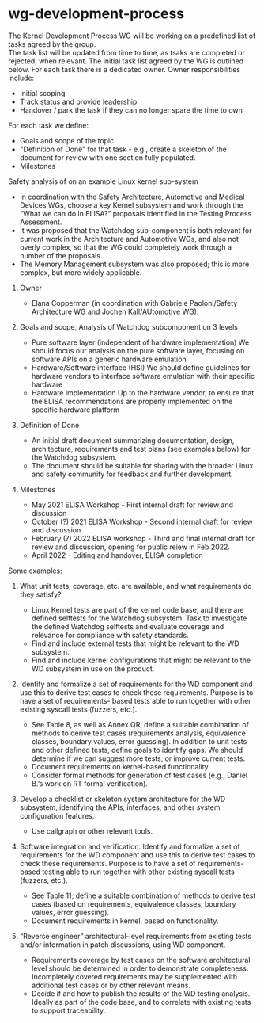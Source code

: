 # wg-development-process
The Kernel Development Process WG will be working on a predefined list of tasks agreed by the group.  
The task list will be updated from time to time, as tsaks are completed or rejected, when relevant.
The initial task list agreed by the WG is outlined below.
For each task there is a dedicated owner.  Owner responsibilities include:
   - Initial scoping 
   - Track status and provide leadership
   - Handover / park the task if they can no longer spare the time to own

For each task we define:
  - Goals and scope of the topic
  - "Definition of Done" for that task - e.g., create a skeleton of the document for review with one section fully populated.
  - Milestones

Safety analysis of on an example Linux kernel sub-system
  - In coordination with the Safety Architecture, Automotive and Medical Devices WGs, choose a key Kernel subsystem and work through the “What we can do in ELISA?” proposals        identified in the Testing Process Assessment.
  - It was proposed that the Watchdog sub-component is both relevant for current work in the Architecture and Automotive WGs, and also not overly complex, so that the WG            could completely work through a number of the proposals. 
  - The Memory Management subsystem was also proposed; this is more complex, but more widely applicable.

1. Owner
      - Elana Copperman (in coordination with Gabriele Paoloni/Safety Architecture WG and Jochen Kall/AUtomotive WG).

2. Goals and scope, Analysis of Watchdog subcomponent on 3 levels
      - Pure software layer (independent of hardware implementation)
            We should focus our analysis on the pure software layer, focusing on software APIs on a generic hardware emulation
      - Hardware/Software interface (HSI)
            We should define guidelines for hardware vendors to interface software emulation with their specific hardware
      - Hardware implementation
            Up to the hardware vendor, to ensure that the ELISA recommendations are properly implemented on the specific hardware 
            platform
            
3. Definition of Done
      - An initial draft document summarizing documentation, design, architecture, requirements and test plans (see examples below) for the Watchdog subsystem.  
      - The document should be suitable for sharing with the broader Linux and safety community for feedback and further development.

4. Milestones
      - May 2021 ELISA Workshop - First internal draft for review and discussion
      - October (?) 2021 ELISA Workshop - Second internal draft for review and discussion
      - February (?) 2022 ELISA workshop - Third and final internal draft for review and discussion, opening for public reiew in Feb 2022.
      - April 2022 - Editing and handover, ELISA completion

Some examples:
1. What unit tests, coverage, etc. are available, and what requirements do they satisfy?
      - Linux Kernel tests are part of the kernel code base, and there are defined selftests for the Watchdog subsystem. Task to investigate the defined Watchdog selftests and 	         evaluate coverage and relevance for compliance with safety standards.
      - Find and include external tests that might be relevant to the WD subsystem.
      - Find and include kernel configurations that might be relevant to the WD subsystem in use on the product.

2. Identify and formalize a set of requirements for the WD component and use this to derive test cases to check these requirements. Purpose is to have a set of requirements- based tests able to run together with other existing syscall tests (fuzzers, etc.).
      - See Table 8, as well as Annex QR, define a suitable combination of methods to derive test cases (requirements analysis, equivalence classes, boundary values, error              guessing). In addition to unit tests and other defined tests, define goals to identify gaps. We should determine if we can suggest more tests, or improve current                tests.
      - Document requirements on kernel-based functionality.
      - Consider formal methods for generation of test cases (e.g., Daniel B.’s work on RT formal verification).

3. Develop a checklist or skeleton system architecture for the WD subsystem, identifying the APIs, interfaces, and other system configuration features.
      - Use callgraph or other relevant tools.

4. Software integration and verification. Identify and formalize a set of requirements for the WD component and use this to derive test cases to check these requirements. Purpose is to have a set of requirements-based testing able to run together with other existing syscall tests (fuzzers, etc.).
      - See Table 11, define a suitable combination of methods to derive test cases (based on requirements, equivalence classes, boundary values, error guessing). 	 	
      - Document requirements in kernel, based on functionality.

5. “Reverse engineer” architectural-level requirements from existing tests and/or 	information in patch discussions, using WD component. 	
      - Requirements coverage by test cases on the software architectural level should be determined in order to demonstrate completeness. Incompletely covered requirements may          be supplemented with additional test cases or by other relevant means.
      - Decide if and how to publish the results of the WD testing analysis. Ideally as part of the code base, and to correlate with existing tests to support traceability.
